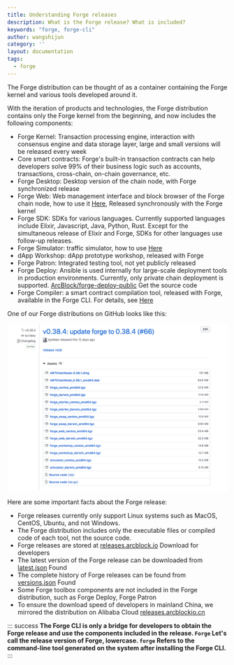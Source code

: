 ```yaml
---
title: Understanding Forge releases
description: What is the Forge release? What is included?
keywords: "forge, forge-cli"
author: wangshijun
category: ''
layout: documentation
tags:
  - forge
---
```


The Forge distribution can be thought of as a container containing the Forge kernel and various tools developed around it.

With the iteration of products and technologies, the Forge distribution contains only the Forge kernel from the beginning, and now includes the following components:

- Forge Kernel: Transaction processing engine, interaction with consensus engine and data storage layer, large and small versions will be released every week
- Core smart contracts: Forge's built-in transaction contracts can help developers solve 99% of their business logic such as accounts, transactions, cross-chain, on-chain governance, etc.
- Forge Desktop: Desktop version of the chain node, with Forge synchronized release
- Forge Web: Web management interface and block browser of the Forge chain node, how to use it [Here](../8-explorer-other-tooling/forge-web), Released synchronously with the Forge kernel
- Forge SDK: SDKs for various languages. Currently supported languages include Elixir, Javascript, Java, Python, Rust. Except for the simultaneous release of Elixir and Forge, SDKs for other languages use follow-up releases.
- Forge Simulator: traffic simulator, how to use [Here](../8-explorer-other-tooling/simulator)
- dApp Workshop: dApp prototype workshop, released with Forge
- Forge Patron: Integrated testing tool, not yet publicly released
- Forge Deploy: Ansible is used internally for large-scale deployment tools in production environments. Currently, only private chain deployment is supported. [ArcBlock/forge-deploy-public](https://github.com/ArcBlock/forge-deploy-public) Get the source code
- Forge Compiler: a smart contract compilation tool, released with Forge, available in the Forge CLI. For details, see [Here](../6-working-with-contracts)

One of our Forge distributions on GitHub looks like this:

![](./images/github-release.png)

Here are some important facts about the Forge release:

- Forge releases currently only support Linux systems such as MacOS, CentOS, Ubuntu, and not Windows.
- The Forge distribution includes only the executable files or compiled code of each tool, not the source code.
- Forge releases are stored at [releases.arcblock.io](http://releases.arcblock.io/forge) Download for developers
- The latest version of the Forge release can be downloaded from [latest.json](http://releases.arcblock.io/forge/latest.json) Found
- The complete history of Forge releases can be found from [versions.json](http://releases.arcblock.io/forge/versions.json) Found
- Some Forge toolbox components are not included in the Forge distribution, such as Forge Deploy, Forge Patron
- To ensure the download speed of developers in mainland China, we mirrored the distribution on Alibaba Cloud [releases.arcblockio.cn](https://releases.arcblockio.cn/forge/latest.json)

::: success
**The Forge CLI is only a bridge for developers to obtain the Forge release and use the components included in the release. `Forge` Let's call the release version of Forge, lowercase. `forge` Refers to the command-line tool generated on the system after installing the Forge CLI.**
:::
